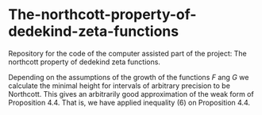 # The-northcott-property-of-dedekind-zeta-functions
Repository for the code of the computer assisted part of the project: The northcott property of dedekind zeta functions.

Depending on the assumptions of the growth of the functions $F$ ang $G$ we calculate the minimal height for intervals of arbitrary precision to be Northcott. This gives an arbitrarily good approximation of the weak form of Proposition 4.4. That is, we have applied inequality (6) on Proposition 4.4.
